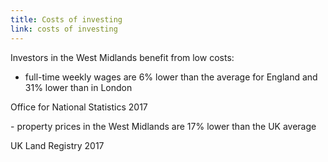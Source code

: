 ```yaml
---
title: Costs of investing
link: costs of investing
---
```

Investors in the West Midlands benefit from low costs:


- full-time weekly wages are 6% lower than the average for England and 31% lower than in London
<div class="region--small-text"><p>Office for National Statistics 2017</p></div>
- property prices in the West Midlands are 17% lower than the UK average
<div class="region--small-text"><p>UK Land Registry 2017</p></div>